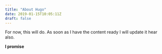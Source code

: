 ```yaml
---
title: "About Hugo"
date: 2019-01-15T10:05:11Z
draft: false
---
```


For now, this will do. As soon as I have the content ready I will update it hear also.


**I promise**
